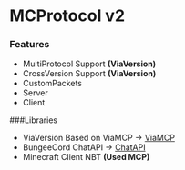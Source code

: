 # MCProtocol v2

### Features
- MultiProtocol Support **(ViaVersion)**
- CrossVersion Support **(ViaVersion)**
- CustomPackets
- Server
- Client

###Libraries
- ViaVersion Based on ViaMCP -> [ViaMCP](https://github.com/LaVache-FR/ViaMCP "ViaMCP")
- BungeeCord ChatAPI -> [ChatAPI](https://github.com/SpigotMC/BungeeCord/tree/master/chat)
- Minecraft Client NBT **(Used MCP)**